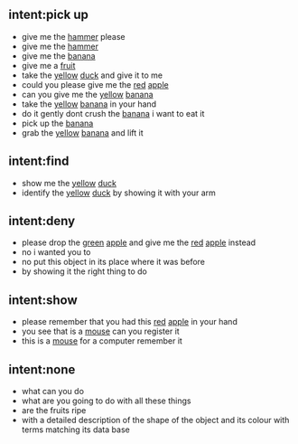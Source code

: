 ## intent:pick up
- give me the [hammer](object_name) please
- give me the [hammer](object_name)
- give me the [banana](object_name)
- give me a [fruit](object_name)
- take the [yellow](object_color) [duck](object_name) and give it to me
- could you please give me the [red](object_color) [apple](object_name)
- can you give me the [yellow](object_color) [banana](object_name)
- take the [yellow](object_color) [banana](object_name) in your hand
- do it gently dont crush the [banana](object_name) i want to eat it
- pick up the [banana](object_name)
- grab the [yellow](object_color) [banana](object_name) and lift it

## intent:find
- show me the [yellow](object_color) [duck](object_name)
- identify the [yellow](object_color) [duck](object_name) by showing it with your arm

## intent:deny
- please drop the [green](object_color) [apple](object_name) and give me the [red](object_color) [apple](object_name) instead
- no i wanted you to
- no put this object in its place where it was before
- by showing it the right thing to do

## intent:show
- please remember that you had this [red](object_color) [apple](object_name) in your hand
- you see that is a [mouse](object_name) can you register it
- this is a [mouse](object_name) for a computer remember it


## intent:none
- what can you do
- what are you going to do with all these things
- are the fruits ripe
- with a detailed description of the shape of the object and its colour with terms matching its data base
